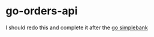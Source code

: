 # go-orders-api

I should redo this and complete it after the [go simplebank](https://github.com/abdelmounim-dev/go-simplebank) 
